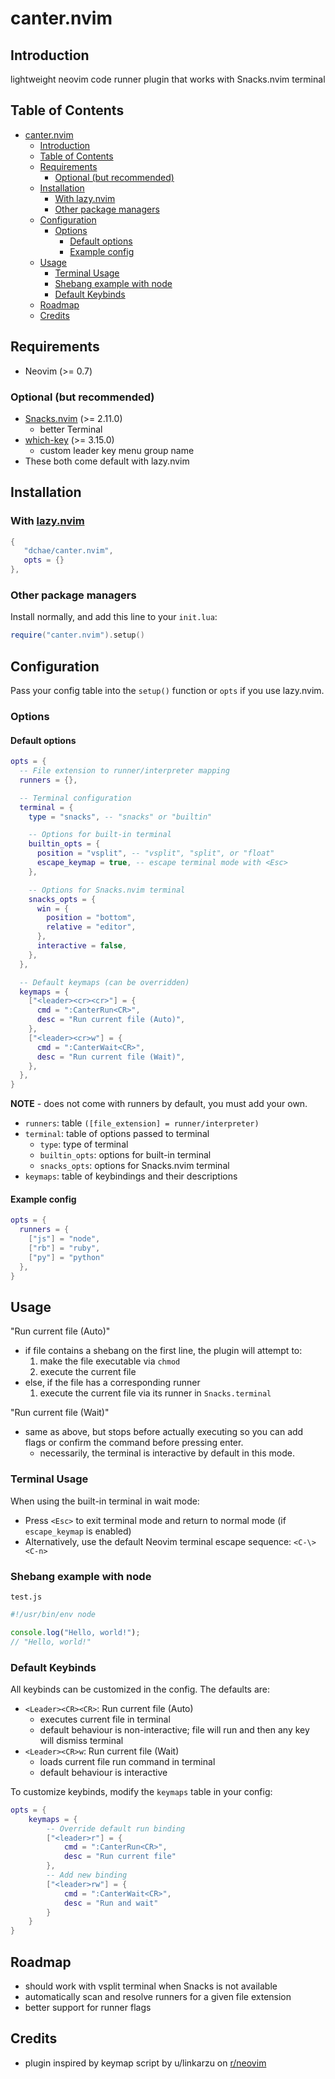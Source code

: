 # canter.nvim

## Introduction

lightweight neovim code runner plugin that works with Snacks.nvim terminal

## Table of Contents

- [canter.nvim](#canternvim)
  - [Introduction](#introduction)
  - [Table of Contents](#table-of-contents)
  - [Requirements](#requirements)
    - [Optional (but recommended)](#optional-but-recommended)
  - [Installation](#installation)
    - [With lazy.nvim](#with-lazynvim)
    - [Other package managers](#other-package-managers)
  - [Configuration](#configuration)
    - [Options](#options)
      - [Default options](#default-options)
      - [Example config](#example-config)
  - [Usage](#usage)
    - [Terminal Usage](#terminal-usage)
    - [Shebang example with node](#shebang-example-with-node)
    - [Default Keybinds](#default-keybinds)
  - [Roadmap](#roadmap)
  - [Credits](#credits)

## Requirements

- Neovim (>= 0.7)

### Optional (but recommended)
- [Snacks.nvim](https://github.com/folke/snacks.nvim) (>= 2.11.0)
  - better Terminal
- [which-key](https://github.com/folke/which-key.nvim) (>= 3.15.0)
  - custom leader key menu group name
- These both come default with lazy.nvim

## Installation

### With [lazy.nvim](https://github.com/folke/lazy.nvim)

```lua
{
   "dchae/canter.nvim",
   opts = {}
},
```

### Other package managers

Install normally, and add this line to your `init.lua`:

```lua
require("canter.nvim").setup()
```

## Configuration

Pass your config table into the `setup()` function or `opts` if you use lazy.nvim.

### Options

#### Default options

```lua
opts = {
  -- File extension to runner/interpreter mapping
  runners = {},

  -- Terminal configuration
  terminal = {
    type = "snacks", -- "snacks" or "builtin"

    -- Options for built-in terminal
    builtin_opts = {
      position = "vsplit", -- "vsplit", "split", or "float"
      escape_keymap = true, -- escape terminal mode with <Esc>
    },

    -- Options for Snacks.nvim terminal
    snacks_opts = {
      win = {
        position = "bottom",
        relative = "editor",
      },
      interactive = false,
    },
  },

  -- Default keymaps (can be overridden)
  keymaps = {
    ["<leader><cr><cr>"] = {
      cmd = ":CanterRun<CR>",
      desc = "Run current file (Auto)",
    },
    ["<leader><cr>w"] = {
      cmd = ":CanterWait<CR>",
      desc = "Run current file (Wait)",
    },
  },
}
```

**NOTE** - does not come with runners by default, you must add your own.

- `runners`: table `([file_extension] = runner/interpreter)`
- `terminal`: table of options passed to terminal
  - `type`: type of terminal
  - `builtin_opts`: options for built-in terminal
  - `snacks_opts`: options for Snacks.nvim terminal
- `keymaps`: table of keybindings and their descriptions

#### Example config

```lua
opts = {
  runners = {
    ["js"] = "node",
    ["rb"] = "ruby",
    ["py"] = "python"
  },
}
```

## Usage

"Run current file (Auto)"

- if file contains a shebang on the first line, the plugin will attempt to:
  1. make the file executable via `chmod`
  2. execute the current file
- else, if the file has a corresponding runner
  1. execute the current file via its runner in `Snacks.terminal`

"Run current file (Wait)"

- same as above, but stops before actually executing so you can add flags or confirm the command before pressing enter.
  - necessarily, the terminal is interactive by default in this mode.

### Terminal Usage

When using the built-in terminal in wait mode:

- Press `<Esc>` to exit terminal mode and return to normal mode (if `escape_keymap` is enabled)
- Alternatively, use the default Neovim terminal escape sequence: `<C-\><C-n>`

### Shebang example with node

`test.js`

```js
#!/usr/bin/env node

console.log("Hello, world!");
// "Hello, world!"
```

### Default Keybinds

All keybinds can be customized in the config. The defaults are:

- `<Leader><CR><CR>`: Run current file (Auto)
  - executes current file in terminal
  - default behaviour is non-interactive; file will run and then any key will dismiss terminal
- `<Leader><CR>w`: Run current file (Wait)
  - loads current file run command in terminal
  - default behaviour is interactive

To customize keybinds, modify the `keymaps` table in your config:

```lua
opts = {
    keymaps = {
        -- Override default run binding
        ["<leader>r"] = {
            cmd = ":CanterRun<CR>",
            desc = "Run current file"
        },
        -- Add new binding
        ["<leader>rw"] = {
            cmd = ":CanterWait<CR>",
            desc = "Run and wait"
        }
    }
}
```

## Roadmap

- should work with vsplit terminal when Snacks is not available
- automatically scan and resolve runners for a given file extension
- better support for runner flags

## Credits

- plugin inspired by keymap script by u/linkarzu on [r/neovim](https://www.reddit.com/r/neovim/comments/1ai19ux/execute_current_file_script_using_a_keymap_i_use/)

